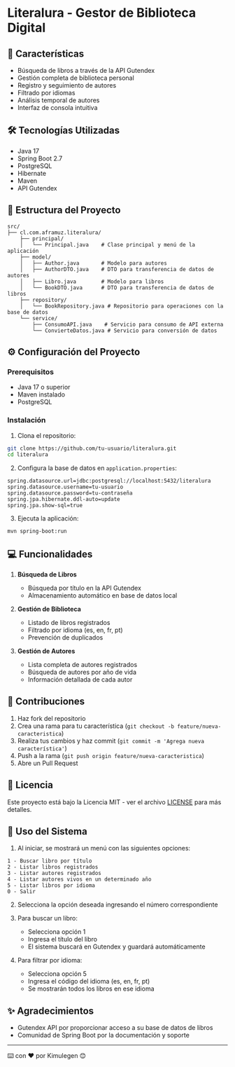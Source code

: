 # Literalura - Gestor de Biblioteca Digital

## 🚀 Características

- Búsqueda de libros a través de la API Gutendex
- Gestión completa de biblioteca personal
- Registro y seguimiento de autores
- Filtrado por idiomas
- Análisis temporal de autores
- Interfaz de consola intuitiva

## 🛠️ Tecnologías Utilizadas

- Java 17
- Spring Boot 2.7
- PostgreSQL
- Hibernate
- Maven
- API Gutendex

## 📁 Estructura del Proyecto

```
src/
├── cl.com.aframuz.literalura/
    ├── principal/
    │   └── Principal.java    # Clase principal y menú de la aplicación
    ├── model/
    │   ├── Author.java       # Modelo para autores
    │   ├── AuthorDTO.java    # DTO para transferencia de datos de autores
    │   ├── Libro.java        # Modelo para libros
    │   └── BookDTO.java      # DTO para transferencia de datos de libros
    ├── repository/
    │   └── BookRepository.java # Repositorio para operaciones con la base de datos
    └── service/
        ├── ConsumoAPI.java    # Servicio para consumo de API externa
        └── ConvierteDatos.java # Servicio para conversión de datos
```

## ⚙️ Configuración del Proyecto

### Prerequisitos

- Java 17 o superior
- Maven instalado
- PostgreSQL

### Instalación

1. Clona el repositorio:
```bash
git clone https://github.com/tu-usuario/literalura.git
cd literalura
```

2. Configura la base de datos en `application.properties`:
```properties
spring.datasource.url=jdbc:postgresql://localhost:5432/literalura
spring.datasource.username=tu-usuario
spring.datasource.password=tu-contraseña
spring.jpa.hibernate.ddl-auto=update
spring.jpa.show-sql=true
```

3. Ejecuta la aplicación:
```bash
mvn spring-boot:run
```

## 💻 Funcionalidades

1. **Búsqueda de Libros**
   - Búsqueda por título en la API Gutendex
   - Almacenamiento automático en base de datos local

2. **Gestión de Biblioteca**
   - Listado de libros registrados
   - Filtrado por idioma (es, en, fr, pt)
   - Prevención de duplicados

3. **Gestión de Autores**
   - Lista completa de autores registrados
   - Búsqueda de autores por año de vida
   - Información detallada de cada autor

## 🤝 Contribuciones

1. Haz fork del repositorio
2. Crea una rama para tu característica (`git checkout -b feature/nueva-caracteristica`)
3. Realiza tus cambios y haz commit (`git commit -m 'Agrega nueva característica'`)
4. Push a la rama (`git push origin feature/nueva-caracteristica`)
5. Abre un Pull Request

## 📝 Licencia

Este proyecto está bajo la Licencia MIT - ver el archivo [LICENSE](LICENSE) para más detalles.

## 🎯 Uso del Sistema

1. Al iniciar, se mostrará un menú con las siguientes opciones:
```
1 - Buscar libro por título
2 - Listar libros registrados
3 - Listar autores registrados
4 - Listar autores vivos en un determinado año
5 - Listar libros por idioma
0 - Salir
```

2. Selecciona la opción deseada ingresando el número correspondiente

3. Para buscar un libro:
   - Selecciona opción 1
   - Ingresa el título del libro
   - El sistema buscará en Gutendex y guardará automáticamente

4. Para filtrar por idioma:
   - Selecciona opción 5
   - Ingresa el código del idioma (es, en, fr, pt)
   - Se mostrarán todos los libros en ese idioma

## ✨ Agradecimientos

- Gutendex API por proporcionar acceso a su base de datos de libros
- Comunidad de Spring Boot por la documentación y soporte

---
⌨️ con ❤️ por Kimulegen 😊